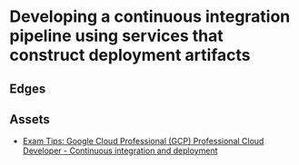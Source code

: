 # Developing a continuous integration pipeline using services that construct deployment artifacts

## Edges

## Assets
- [Exam Tips: Google Cloud Professional (GCP) Professional Cloud Developer - Continuous integration and deployment](https://www.linkedin.com/learning/exam-tips-google-cloud-professional-gcp-professional-cloud-developer/continuous-integration-and-deployment?autoplay=true&dApp=16967093&leis=LAA&resume=false&u=56685617)